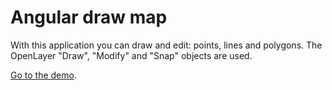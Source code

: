 # Angular draw map

With this application you can draw and edit: points, lines and polygons. The OpenLayer "Draw", "Modify" and "Snap" objects are used.

[Go to the demo](https://www.stefanomarchisio.it/AppDrawMap/index.html).
